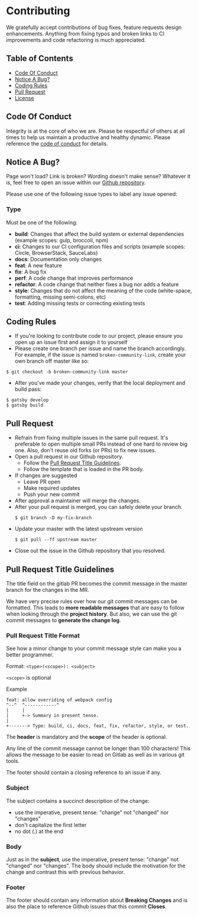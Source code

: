 # Contributing

We gratefully accept contributions of bug fixes, feature requests design enhancements. Anything from fixing typos and broken links to CI improvements and code refactoring is much appreciated. 

## Table of Contents

- [Code Of Conduct](#code-of-conduct)
- [Notice A Bug?](#code-of-conduct)
- [Coding Rules](#coding-rules)
- [Pull Request](#pull-request)
- [License](#license)

## Code Of Conduct

Integrity is at the core of who we are. Please be respectful of others at all times to help us maintain a productive and healthy dynamic. Please reference the [code of conduct](CODE_OF_CONDUCT.md) for details. 

## Notice A Bug? 

Page won't load? Link is broken? Wording doesn't make sense? Whatever it is, feel free to open an issue within our [Github repository](https://github.com/Verizon/verizon.github.io). 

Please use one of the following issue types to label any issue opened: 

### Type

Must be one of the following:

- **build**: Changes that affect the build system or external dependencies (example scopes: gulp, broccoli, npm)
- **ci**: Changes to our CI configuration files and scripts (example scopes: Circle, BrowserStack, SauceLabs)
- **docs**: Documentation only changes
- **feat**: A new feature
- **fix**: A bug fix
- **perf**: A code change that improves performance
- **refactor**: A code change that neither fixes a bug nor adds a feature
- **style**: Changes that do not affect the meaning of the code (white-space, formatting, missing semi-colons, etc)
- **test**: Adding missing tests or correcting existing tests

## Coding Rules

- If you're looking to contribute code to our project, please ensure you open up an issue first and assign it to yourself
- Please create one branch per issue and name the branch accordingly. For example, if the issue is named `broken-community-link`, create your own branch off master like so: 

```
$ git checkout -b broken-community-link master
```

- After you've made your changes, verify that the local deployment and build pass:

```
$ gatsby develop
$ gatsby build
``` 

## Pull Request

- Refrain from fixing multiple issues in the same pull request. It's preferable to open multiple small PRs instead of one hard to review big one. Also, don't reuse old forks (or PRs) to fix new issues.
- Open a pull request in our Github repository.
  - Follow the [Pull Request Title Guidelines](#pull-request-title-guidelines).
  - Follow the template that is loaded in the PR body.
- If changes are suggested
  - Leave PR open
  - Make required updates
  - Push your new commit
- After approval a maintainer will merge the changes.
- After your pull request is merged, you can safely delete your branch.
  ```
  $ git branch -D my-fix-branch
  ```
- Update your master with the latest upstream version
  ```
  $ git pull --ff upstream master
  ```
- Close out the issue in the Github repository that you resolved.

## Pull Request Title Guidelines

The title field on the gitlab PR becomes the commit message in the master branch for the changes in the MR.

We have very precise rules over how our git commit messages can be formatted. This leads to **more
readable messages** that are easy to follow when looking through the **project history**. But also,
we can use the git commit messages to **generate the change log**.

### Pull Request Title Format

See how a minor change to your commit message style can make you a better programmer.

Format: `<type>(<scope>): <subject>`

`<scope>` is optional

Example

```
feat: allow overriding of webpack config
^--^  ^------------^
|     |
|     +-> Summary in present tense.
|
+-------> Type: build, ci, docs, feat, fix, refactor, style, or test.
```

The **header** is mandatory and the **scope** of the header is optional.

Any line of the commit message cannot be longer than 100 characters! This allows the message to be easier
to read on Gitlab as well as in various git tools.

The footer should contain a closing reference to an issue if any.

### Subject

The subject contains a succinct description of the change:

- use the imperative, present tense: "change" not "changed" nor "changes"
- don't capitalize the first letter
- no dot (.) at the end

### Body

Just as in the **subject**, use the imperative, present tense: "change" not "changed" nor "changes".
The body should include the motivation for the change and contrast this with previous behavior.

### Footer

The footer should contain any information about **Breaking Changes** and is also the place to
reference Github issues that this commit **Closes**.